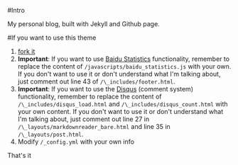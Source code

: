 #Intro

My personal blog, built with Jekyll and Github page.

#If you want to use this theme

1. [fork it][fork]
2. **Important**: If you want to use [Baidu Statistics][baiduTongji] functionality, remember to replace the content of `/javascripts/baidu_statistics.js` with your own. If you don't want to use it or don't understand what I'm talking about, just comment out line 43 of `/\_includes/footer.html`. 
3. **Important**: If you want to use the [Disqus][disqus] (comment system) functionality, remember to replace the content of `/\_includes/disqus_load.html` and `/\_includes/disqus_count.html` with your own content. If you don't want to use it or don't understand what I'm talking about, just comment out line 27 in `/\_layouts/markdownreader_bare.html` and line 35 in `/\_layouts/post.html`.
4. Modify `/_config.yml` with your own info

That's it

[fork]: https://github.com/login?return_to=%2FUniFreak%2Funifreak.github.io
[baiduTongji]: http://tongji.baidu.com/web/welcome/login
[disqus]: https://disqus.com/